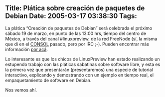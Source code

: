 Title: Plática sobre creación de paquetes de Debian
Date: 2005-03-17 03:38:30
Tags: 
---
La plática “Creación de paquetes de Debian” será celebrada el próximo sábado 19 de marzo, en punto de las 13:00 hrs, tiempo del centro de México, a través del canal #linuxpreview, de la red FreeNode (sí, la misma que di en el <a href="http://www.consol.org.mx">CONSOL</a> pasado, pero por IRC ;-). Pueden encontrar más información <a href="http://www.linuxpreview.org">por acá</a>.

Lo interesante es que los chicos de LinuxPreview han estado realizando un estupendo trabajo con las pláticas sabatinas sobre software libre, y esta es la primera vez que presentarán (presentaremos) una especie de tutorial interactivo, explicando y demostrando con un ejemplo en tiempo real, el empaquetamiento de software en Debian.

Nos vemos ahí.